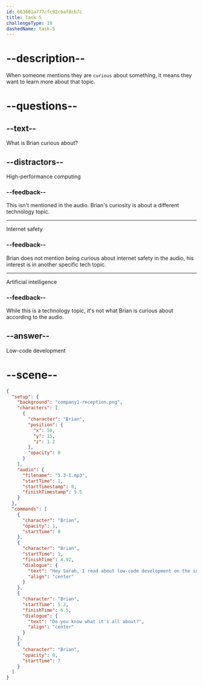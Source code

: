 ```yaml
---
id: 663601a777cfc92cbaf8cb7c
title: Task 5
challengeType: 19
dashedName: task-5
---
```


<!-- (Audio) Brian: Hey Sarah, I read about low-code development on the internet and I got curious. Do you know what it's all about? -->

# --description--

When someone mentions they are `curious` about something, it means they want to learn more about that topic.

# --questions--

## --text--

What is Brian curious about?

## --distractors--

High-performance computing

### --feedback--

This isn't mentioned in the audio. Brian's curiosity is about a different technology topic.

---

Internet safety

### --feedback--

Brian does not mention being curious about internet safety in the audio, his interest is in another specific tech topic.

---

Artificial intelligence

### --feedback--

While this is a technology topic, it's not what Brian is curious about according to the audio.

## --answer--

Low-code development

# --scene--

```json
{
  "setup": {
    "background": "company1-reception.png",
    "characters": [
      {
        "character": "Brian",
        "position": {
          "x": 50,
          "y": 15,
          "z": 1.2
        },
        "opacity": 0
      }
    ],
    "audio": {
      "filename": "5.3-1.mp3",
      "startTime": 1,
      "startTimestamp": 0,
      "finishTimestamp": 5.5
    }
  },
  "commands": [
    {
      "character": "Brian",
      "opacity": 1,
      "startTime": 0
    },
    {
      "character": "Brian",
      "startTime": 1,
      "finishTime": 4.92,
      "dialogue": {
        "text": "Hey Sarah, I read about low-code development on the internet and I got curious.",
        "align": "center"
      }
    },
    {
      "character": "Brian",
      "startTime": 5.2,
      "finishTime": 6.5,
      "dialogue": {
        "text": "Do you know what it's all about?",
        "align": "center"
      }
    },
    {
      "character": "Brian",
      "opacity": 0,
      "startTime": 7
    }
  ]
}
```

